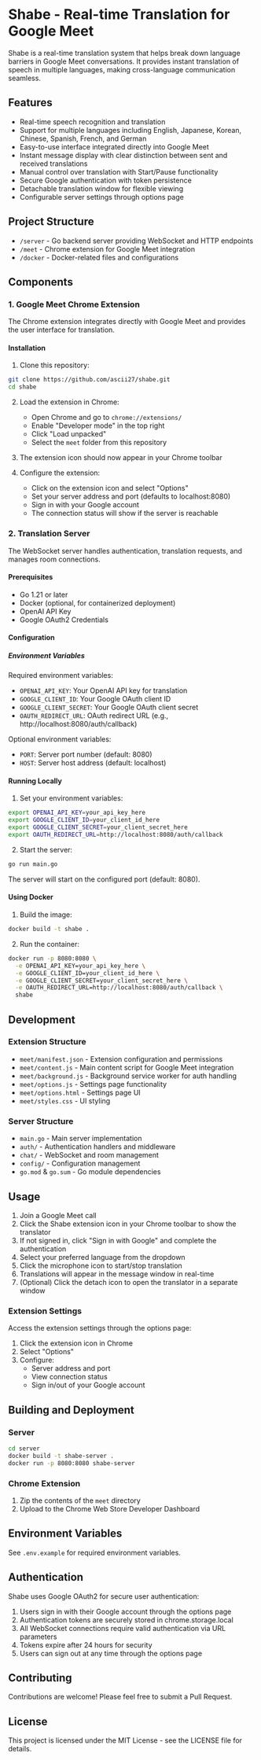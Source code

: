 # Shabe - Real-time Translation for Google Meet

Shabe is a real-time translation system that helps break down language barriers in Google Meet conversations. It provides instant translation of speech in multiple languages, making cross-language communication seamless.

## Features

- Real-time speech recognition and translation
- Support for multiple languages including English, Japanese, Korean, Chinese, Spanish, French, and German
- Easy-to-use interface integrated directly into Google Meet
- Instant message display with clear distinction between sent and received translations
- Manual control over translation with Start/Pause functionality
- Secure Google authentication with token persistence
- Detachable translation window for flexible viewing
- Configurable server settings through options page

## Project Structure

- `/server` - Go backend server providing WebSocket and HTTP endpoints
- `/meet` - Chrome extension for Google Meet integration
- `/docker` - Docker-related files and configurations

## Components

### 1. Google Meet Chrome Extension

The Chrome extension integrates directly with Google Meet and provides the user interface for translation.

#### Installation

1. Clone this repository:
```bash
git clone https://github.com/ascii27/shabe.git
cd shabe
```

2. Load the extension in Chrome:
   - Open Chrome and go to `chrome://extensions/`
   - Enable "Developer mode" in the top right
   - Click "Load unpacked"
   - Select the `meet` folder from this repository

3. The extension icon should now appear in your Chrome toolbar

4. Configure the extension:
   - Click on the extension icon and select "Options"
   - Set your server address and port (defaults to localhost:8080)
   - Sign in with your Google account
   - The connection status will show if the server is reachable

### 2. Translation Server

The WebSocket server handles authentication, translation requests, and manages room connections.

#### Prerequisites

- Go 1.21 or later
- Docker (optional, for containerized deployment)
- OpenAI API Key
- Google OAuth2 Credentials

#### Configuration

##### Environment Variables

Required environment variables:
- `OPENAI_API_KEY`: Your OpenAI API key for translation
- `GOOGLE_CLIENT_ID`: Your Google OAuth client ID
- `GOOGLE_CLIENT_SECRET`: Your Google OAuth client secret
- `OAUTH_REDIRECT_URL`: OAuth redirect URL (e.g., http://localhost:8080/auth/callback)

Optional environment variables:
- `PORT`: Server port number (default: 8080)
- `HOST`: Server host address (default: localhost)

#### Running Locally

1. Set your environment variables:
```bash
export OPENAI_API_KEY=your_api_key_here
export GOOGLE_CLIENT_ID=your_client_id_here
export GOOGLE_CLIENT_SECRET=your_client_secret_here
export OAUTH_REDIRECT_URL=http://localhost:8080/auth/callback
```

2. Start the server:
```bash
go run main.go
```

The server will start on the configured port (default: 8080).

#### Using Docker

1. Build the image:
```bash
docker build -t shabe .
```

2. Run the container:
```bash
docker run -p 8080:8080 \
  -e OPENAI_API_KEY=your_api_key_here \
  -e GOOGLE_CLIENT_ID=your_client_id_here \
  -e GOOGLE_CLIENT_SECRET=your_client_secret_here \
  -e OAUTH_REDIRECT_URL=http://localhost:8080/auth/callback \
  shabe
```

## Development

### Extension Structure

- `meet/manifest.json` - Extension configuration and permissions
- `meet/content.js` - Main content script for Google Meet integration
- `meet/background.js` - Background service worker for auth handling
- `meet/options.js` - Settings page functionality
- `meet/options.html` - Settings page UI
- `meet/styles.css` - UI styling

### Server Structure

- `main.go` - Main server implementation
- `auth/` - Authentication handlers and middleware
- `chat/` - WebSocket and room management
- `config/` - Configuration management
- `go.mod` & `go.sum` - Go module dependencies

## Usage

1. Join a Google Meet call
2. Click the Shabe extension icon in your Chrome toolbar to show the translator
3. If not signed in, click "Sign in with Google" and complete the authentication
4. Select your preferred language from the dropdown
5. Click the microphone icon to start/stop translation
6. Translations will appear in the message window in real-time
7. (Optional) Click the detach icon to open the translator in a separate window

### Extension Settings

Access the extension settings through the options page:
1. Click the extension icon in Chrome
2. Select "Options"
3. Configure:
   - Server address and port
   - View connection status
   - Sign in/out of your Google account

## Building and Deployment

### Server

```bash
cd server
docker build -t shabe-server .
docker run -p 8080:8080 shabe-server
```

### Chrome Extension

1. Zip the contents of the `meet` directory
2. Upload to the Chrome Web Store Developer Dashboard

## Environment Variables

See `.env.example` for required environment variables.

## Authentication

Shabe uses Google OAuth2 for secure user authentication:

1. Users sign in with their Google account through the options page
2. Authentication tokens are securely stored in chrome.storage.local
3. All WebSocket connections require valid authentication via URL parameters
4. Tokens expire after 24 hours for security
5. Users can sign out at any time through the options page

## Contributing

Contributions are welcome! Please feel free to submit a Pull Request.

## License

This project is licensed under the MIT License - see the LICENSE file for details.
